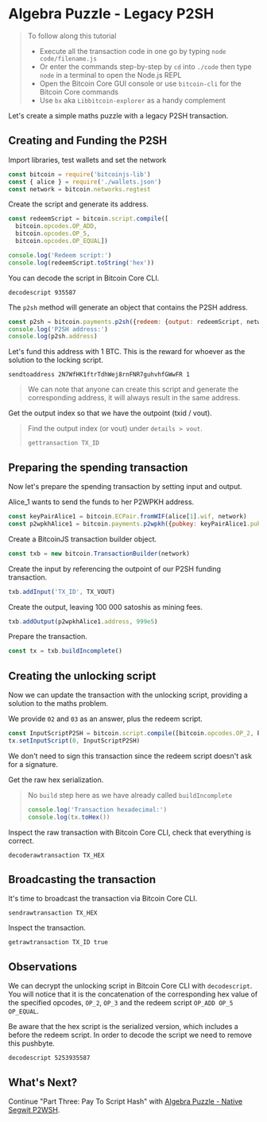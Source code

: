 # Algebra Puzzle - Legacy P2SH

> To follow along this tutorial
>
> * Execute all the transaction code in one go by typing `node code/filename.js`   
> * Or enter the commands step-by-step by `cd` into `./code` then type `node` in a terminal to open the Node.js REPL   
> * Open the Bitcoin Core GUI console or use `bitcoin-cli` for the Bitcoin Core commands
> * Use `bx` aka `Libbitcoin-explorer` as a handy complement

Let's create a simple maths puzzle with a legacy P2SH transaction.

## Creating and Funding the P2SH

Import libraries, test wallets and set the network

```javascript
const bitcoin = require('bitcoinjs-lib')
const { alice } = require('./wallets.json')
const network = bitcoin.networks.regtest
```

Create the script and generate its address.

```javascript
const redeemScript = bitcoin.script.compile([
  bitcoin.opcodes.OP_ADD,
  bitcoin.opcodes.OP_5,
  bitcoin.opcodes.OP_EQUAL])

console.log('Redeem script:')
console.log(redeemScript.toString('hex'))
```

You can decode the script in Bitcoin Core CLI.

```shell
decodescript 935587
```

The `p2sh` method will generate an object that contains the P2SH address.

```javascript
const p2sh = bitcoin.payments.p2sh({redeem: {output: redeemScript, network}, network})
console.log('P2SH address:')
console.log(p2sh.address)
```

Let's fund this address with 1 BTC. This is the reward for whoever as the solution to the locking script.

```shell
sendtoaddress 2N7WfHK1ftrTdhWej8rnFNR7guhvhfGWwFR 1
```

> We can note that anyone can create this script and generate the corresponding address, it will always result in the same address.

Get the output index so that we have the outpoint \(txid / vout\).

> Find the output index \(or vout\) under `details > vout`.
>
> ```shell
> gettransaction TX_ID
> ```

## Preparing the spending transaction

Now let's prepare the spending transaction by setting input and output.

Alice\_1 wants to send the funds to her P2WPKH address.

```javascript
const keyPairAlice1 = bitcoin.ECPair.fromWIF(alice[1].wif, network)
const p2wpkhAlice1 = bitcoin.payments.p2wpkh({pubkey: keyPairAlice1.publicKey, network})
```

Create a BitcoinJS transaction builder object.

```javascript
const txb = new bitcoin.TransactionBuilder(network)
```

Create the input by referencing the outpoint of our P2SH funding transaction.

```javascript
txb.addInput('TX_ID', TX_VOUT)
```

Create the output, leaving 100 000 satoshis as mining fees.

```javascript
txb.addOutput(p2wpkhAlice1.address, 999e5)
```

Prepare the transaction.

```javascript
const tx = txb.buildIncomplete()
```

## Creating the unlocking script

Now we can update the transaction with the unlocking script, providing a solution to the maths problem.

We provide `02` and `03` as an answer, plus the redeem script.

```javascript
const InputScriptP2SH = bitcoin.script.compile([bitcoin.opcodes.OP_2, bitcoin.opcodes.OP_3, p2sh.redeem.output])
tx.setInputScript(0, InputScriptP2SH)
```

We don't need to sign this transaction since the redeem script doesn't ask for a signature.

Get the raw hex serialization.

> No `build` step here as we have already called `buildIncomplete`
>
> ```javascript
> console.log('Transaction hexadecimal:')
> console.log(tx.toHex())
> ```

Inspect the raw transaction with Bitcoin Core CLI, check that everything is correct.

```shell
decoderawtransaction TX_HEX
```

## Broadcasting the transaction

It's time to broadcast the transaction via Bitcoin Core CLI.

```shell
sendrawtransaction TX_HEX
```

Inspect the transaction.

```shell
getrawtransaction TX_ID true
```

## Observations

We can decrypt the unlocking script in Bitcoin Core CLI with `decodescript`. You will notice that it is the concatenation of the corresponding hex value of the specified opcodes, `OP_2`, `OP_3` and the redeem script `OP_ADD OP_5 OP_EQUAL`.

Be aware that the hex script is the serialized version, which includes a  before the redeem script. In order to decode the script we need to remove this pushbyte.

```shell
decodescript 5253935587
```

## What's Next?

Continue "Part Three: Pay To Script Hash" with [Algebra Puzzle - Native Segwit P2WSH](algebra_puzzle_p2wsh.md).


